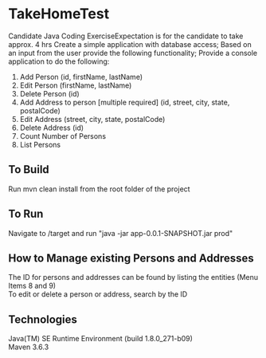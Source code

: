 # TakeHomeTest

Candidate Java Coding ExerciseExpectation is for the candidate to take approx. 4 hrs 
Create a simple application with database access;
Based on an input from the user provide the following functionality;
Provide a console application to do the following:
1. Add Person (id, firstName, lastName)
2. Edit Person (firstName, lastName)
3. Delete Person (id)
4. Add Address to person [multiple required] (id, street, city, state, postalCode)
5. Edit Address (street, city, state, postalCode)
6. Delete Address (id)
7. Count Number of Persons
8. List Persons

## To Build

Run mvn clean install from the root folder of the project

## To Run

Navigate to /target and run "java -jar app-0.0.1-SNAPSHOT.jar prod"

## How to Manage existing Persons and Addresses

The ID for persons and addresses can be found by listing the entities (Menu Items 8 and 9)<br />
To edit or delete a person or address, search by the ID

## Technologies

Java(TM) SE Runtime Environment (build 1.8.0_271-b09)<br />
Maven 3.6.3
